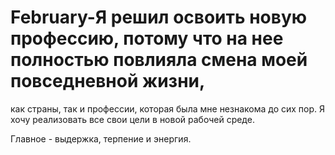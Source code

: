 # February-Я решил освоить новую профессию, потому что на нее полностью повлияла смена моей повседневной жизни, 
как страны, так и профессии, которая была мне незнакома до сих пор.
Я хочу реализовать все свои цели в новой рабочей среде.

Главное - выдержка, терпение и энергия.
